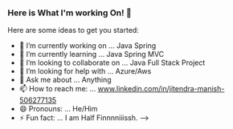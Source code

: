 ### Here is What I'm working On! 👋


Here are some ideas to get you started:

- 🔭 I’m currently working on ... Java Spring 
- 🌱 I’m currently learning ... Java Spring MVC
- 👯 I’m looking to collaborate on ... Java Full Stack Project
- 🤔 I’m looking for help with ...  Azure/Aws
- 💬 Ask me about ... Anything
- 📫 How to reach me: ...  www.linkedin.com/in/jitendra-manish-506277135
- 😄 Pronouns: ... He/Him
- ⚡ Fun fact: ... I am Half Finnnniiissh.
-->
